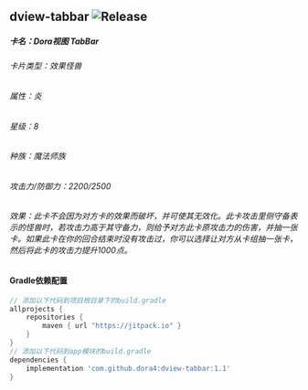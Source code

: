 dview-tabbar
![Release](https://jitpack.io/v/dora4/dview-tabbar.svg)
--------------------------------

##### 卡名：Dora视图 TabBar 
###### 卡片类型：效果怪兽
###### 属性：炎
###### 星级：8
###### 种族：魔法师族
###### 攻击力/防御力：2200/2500
###### 效果：此卡不会因为对方卡的效果而破坏，并可使其无效化。此卡攻击里侧守备表示的怪兽时，若攻击力高于其守备力，则给予对方此卡原攻击力的伤害，并抽一张卡。如果此卡在你的回合结束时没有攻击过，你可以选择让对方从卡组抽一张卡，然后将此卡的攻击力提升1000点。

#### Gradle依赖配置

```groovy
// 添加以下代码到项目根目录下的build.gradle
allprojects {
    repositories {
        maven { url "https://jitpack.io" }
    }
}
// 添加以下代码到app模块的build.gradle
dependencies {
    implementation 'com.github.dora4:dview-tabbar:1.1'
}
```
